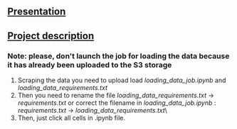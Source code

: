 ## [Presentation](https://www.canva.com/design/DAFnL2ABQSw/doVLG1d3jsx_rnbNsLyxqQ/edit?utm_content=DAFnL2ABQSw&utm_campaign=designshare&utm_medium=link2&utm_source=sharebutton)
## [Project description](https://www.canva.com/design/DAFm3pQORCs/_N40GwF1mUGjdRlr1ksJNA/edit?utm_content=DAFm3pQORCs&utm_campaign=designshare&utm_medium=link2&utm_source=sharebutton)



### Note: please, don't launch the job for loading the data because it has already been uploaded to the S3 storage

1. Scraping the data you need to upload load *loading_data_job.ipynb* and *loading_data_requirements.txt*
2. Then you need to rename the file *loading_data_requirements.txt* -> *requirements.txt*
   or correct the filename in *loading_data_job.ipynb* : *requirements.txt* -> *loading_data_requirements.txt*\
3. Then, just click all cells in .ipynb file.
